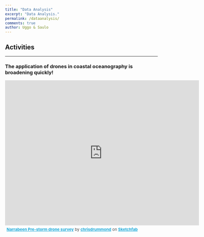 ```yaml
---
title: "Data Analysis"
excerpt: "Data Analysis."
permalink: /dataanalysis/
comments: true
author: Uggo & Saulo
---
```


## Activities

---

### The application of drones in coastal oceanography is broadening quickly! 

<iframe width="640" height="480" src="https://sketchfab.com/models/83514eb25f4b446b86ecaec2f7f417de/embed" frameborder="0" allowfullscreen mozallowfullscreen="true" webkitallowfullscreen="true" onmousewheel=""></iframe><p style="font-size: 13px; font-weight: normal; margin: 5px; color: #4A4A4A;">
    <a href="https://sketchfab.com/models/83514eb25f4b446b86ecaec2f7f417de?utm_medium=embed&utm_source=website&utm_campain=share-popup" target="_blank" style="font-weight: bold; color: #1CAAD9;">Narrabeen Pre-storm drone survey</a>
    by <a href="https://sketchfab.com/chrisdrummond?utm_medium=embed&utm_source=website&utm_campain=share-popup" target="_blank" style="font-weight: bold; color: #1CAAD9;">chrisdrummond</a>
    on <a href="https://sketchfab.com?utm_medium=embed&utm_source=website&utm_campain=share-popup" target="_blank" style="font-weight: bold; color: #1CAAD9;">Sketchfab</a>
</p>

